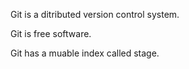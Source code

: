 Git is a ditributed version control system.

Git is free software.

Git has a muable index called stage.

